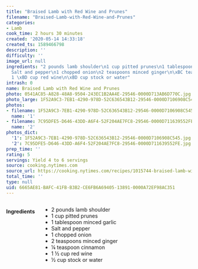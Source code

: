 ```yaml
---
title: "Braised Lamb with Red Wine and Prunes"
filename: "Braised-Lamb-with-Red-Wine-and-Prunes"
categories:
- Lamb
cook_time: 2 hours 30 minutes
created: '2020-05-14 14:33:18'
created_ts: 1589466798
description: ''
difficulty: ''
image_url: null
ingredients: "2 pounds lamb shoulder\n1 cup pitted prunes\n1 tablespoon minced garlic\n\
  Salt and pepper\n1 chopped onion\n2 teaspoons minced ginger\n\xBC teaspoon cinnamon\n\
  1 \xBD cup red wine\n\xBD cup stock or water"
intrash: 0
name: Braised Lamb with Red Wine and Prunes
photo: 0541AC85-A828-48A8-9504-243EC1B2AA4E-29546-0000D713AB6D770C.jpg
photo_large: 1F52A9C3-7EB1-4290-978D-52C636543B12-29546-0000D7106908C545.jpg
photos:
- filename: 1F52A9C3-7EB1-4290-978D-52C636543B12-29546-0000D7106908C545.jpg
  name: '1'
- filename: 7C95DFE5-D646-43DD-A6F4-52F204AE7FC8-29546-0000D711639552FE.jpg
  name: '2'
photos_dict:
  '1': 1F52A9C3-7EB1-4290-978D-52C636543B12-29546-0000D7106908C545.jpg
  '2': 7C95DFE5-D646-43DD-A6F4-52F204AE7FC8-29546-0000D711639552FE.jpg
prep_time: ''
rating: 5
servings: Yield 4 to 6 servings
source: cooking.nytimes.com
source_url: https://cooking.nytimes.com/recipes/1015744-braised-lamb-with-red-wine-and-prunes?action=click&module=Global%20Search%20Recipe%20Card&pgType=search&rank=19
total_time: ''
type: null
uid: 6665AE81-BAFC-41FB-B3B2-CE6FB6A69405-13891-0000A72EF98AC351
---
```

<div class="large-8 medium-7 columns" id="writeup">	</div><!-- #writeup -->
</div><!-- #row-one -->
<div class="row" id="row-two">	<div class="medium-4 small-5 columns"><h4 id="ingredients">Ingredients</h4><div class="box box-ingredients content"><ul>
<li>2 pounds lamb shoulder</li>
<li>1 cup pitted prunes</li>
<li>1 tablespoon minced garlic</li>
<li>Salt and pepper</li>
<li>1 chopped onion</li>
<li>2 teaspoons minced ginger</li>
<li>¼ teaspoon cinnamon</li>
<li>1 ½ cup red wine</li>
<li>½ cup stock or water</li>
</ul>
</div>	</div>	<div class="medium-6 small-7 columns">	</div>